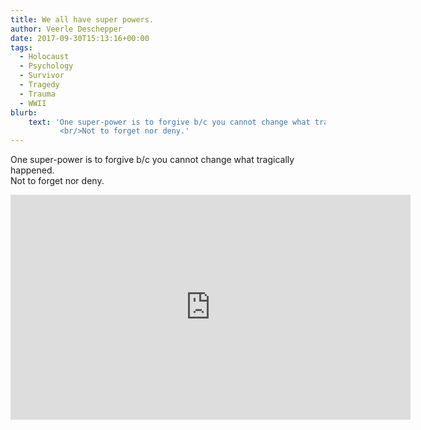 ```yaml
---
title: We all have super powers.
author: Veerle Deschepper
date: 2017-09-30T15:13:16+00:00
tags:
  - Holocaust
  - Psychology
  - Survivor
  - Tragedy
  - Trauma
  - WWII
blurb:
    text: 'One super-power is to forgive b/c you cannot change what tragically happened.  
           <br/>Not to forget nor deny.'
---
```

One super-power is to forgive b/c you cannot change what tragically happened.  
Not to forget nor deny.

<iframe class="mx-auto" width="640" height="360" src="https://www.youtube.com/embed/gdgPAetNY5U" frameborder="0" allow="accelerometer; autoplay; clipboard-write; encrypted-media; gyroscope; picture-in-picture" allowfullscreen></iframe>

